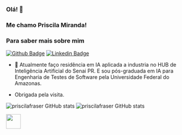 ### Olá! 👋

### Me chamo Priscila Miranda!

### Para saber mais sobre mim

[![Github Badge](https://img.shields.io/badge/-Github-000?style=flat-square&logo=Github&logoColor=white&link=https://github.com/priscilafraser)](https://github.com/priscilafraser)       [![Linkedin Badge](https://img.shields.io/badge/-LinkedIn-blue?style=flat-square&logo=Linkedin&logoColor=white&link=https://www.linkedin.com/in/priscila-miranda-95a60b4a/)](https://www.linkedin.com/in/priscila-miranda-95a60b4a/)


- 🔭 Atualmente faço residência em IA aplicada a industria no HUB de Inteligência Artificial do Senai PR. E sou pós-graduada em IA para Engenharia de Testes de Software pela Universidade Federal do Amazonas.

- Obrigada pela visita.
<!--
**priscilafraser/priscilafraser** is a ✨ _special_ ✨ repository because its `README.md` (this file) appears on your GitHub profile.


Here are some ideas to get you started:

- 🔭 I’m currently working on ...
- 🌱 I’m currently learning ...
- 👯 I’m looking to collaborate on ...
- 🤔 I’m looking for help with ...
- 💬 Ask me about ...
- 📫 How to reach me: ...
- 😄 Pronouns: ...
- ⚡ Fun fact: ...
-->

![priscilafraser GitHub stats](https://github-readme-stats.vercel.app/api?username=priscilafraser&theme=nightowl&show_icons=true) ![priscilafraser GitHub stats](https://github-readme-stats.vercel.app/api/top-langs/?username=priscilafraser&layout=compact&langs_count=7&theme=nightowl)






<img src=https://github.com/TheDudeThatCode/TheDudeThatCode/blob/master/Assets/Developer.gif width="40">
